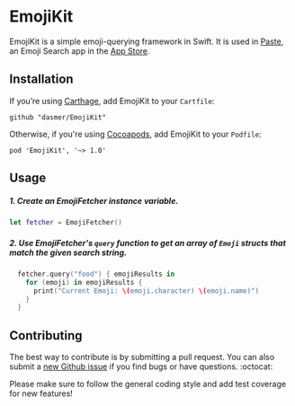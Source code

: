 # EmojiKit
EmojiKit is a simple emoji-querying framework in Swift. It is used in [Paste](https://github.com/dasmer/Paste), an Emoji Search app in the [App Store](https://itunes.apple.com/us/app/paste-emoji-search/id1070640289).

Installation
------------
If you’re using [Carthage](http://github.com/Carthage/Carthage), add EmojiKit to your `Cartfile`:
```
github "dasmer/EmojiKit"
```

Otherwise, if you're using [Cocoapods](http://cocoapods.org), add EmojiKit to your `Podfile`:
```
pod 'EmojiKit', '~> 1.0'
```

Usage
-----
##### 1. Create an EmojiFetcher instance variable.

```swift
let fetcher = EmojiFetcher()
```

##### 2. Use EmojiFetcher's `query` function to get an array of `Emoji` structs that match the given search string.

```swift
  fetcher.query("food") { emojiResults in
    for (emoji) in emojiResults {
      print("Current Emoji: \(emoji.character) \(emoji.name)")
    }
  }
```

Contributing
------------

The best way to contribute is by submitting a pull request. You can also submit a [new Github issue](https://github.com/dasmer/EmojiKit/issues/new) if you find bugs or have questions. :octocat:

Please make sure to follow the general coding style and add test coverage for new features!
